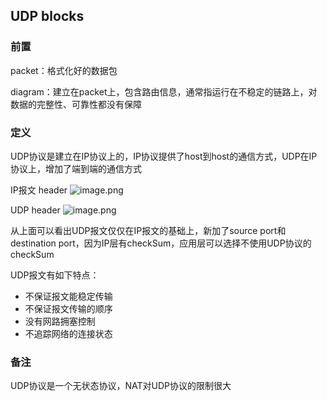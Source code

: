## UDP blocks

### 前置

packet：格式化好的数据包

diagram：建立在packet上，包含路由信息，通常指运行在不稳定的链路上，对数据的完整性、可靠性都没有保障


### 定义
UDP协议是建立在IP协议上的，IP协议提供了host到host的通信方式，UDP在IP协议上，增加了端到端的通信方式

IP报文 header
![image.png](https://i.loli.net/2021/09/02/3fbjQVXn8OLsE6B.png)

UDP header
![image.png](https://i.loli.net/2021/09/02/yWu7hTQwgFrfc89.png)

从上面可以看出UDP报文仅仅在IP报文的基础上，新加了source port和destination port，因为IP层有checkSum，应用层可以选择不使用UDP协议的checkSum

UDP报文有如下特点：
- 不保证报文能稳定传输
- 不保证报文传输的顺序
- 没有网路拥塞控制
- 不追踪网络的连接状态

### 备注
UDP协议是一个无状态协议，NAT对UDP协议的限制很大
